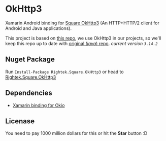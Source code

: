 # OkHttp3
 Xamarin Android binding for [Square OkHttp3](https://github.com/square/okhttp) (An HTTP+HTTP/2 client for Android and Java applications).

This project is based on [this repo](https://github.com/mattleibow/square-bindings), we use OkHttp3 in our projects, so we'll keep this repo up to date with [original (_java_) repo](https://github.com/square/okhttp). _current version `3.14.2`_

## Nuget Package
Run `Install-Package Rightek.Square.OkHttp3` or head to [Rightek.Square.OkHttp3](https://www.nuget.org/packages/Rightek.Square.OkHttp3/)

## Dependencies
- [Xamarin binding for Okio](https://github.com/rightek/square.okio)

## Licenase
You need to pay 1000 million dollars for this or hit the __Star__ button :D
